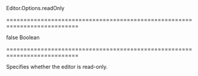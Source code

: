 <!--id-->Editor.Options.readOnly<!--/id-->
===========================================================================
<!--default-->false<!--/default-->
<!--type-->Boolean<!--/type-->
===========================================================================

<!--shortDescription-->
Specifies whether the editor is read-only.
<!--/shortDescription-->

<!--fullDescription-->

<!--/fullDescription-->